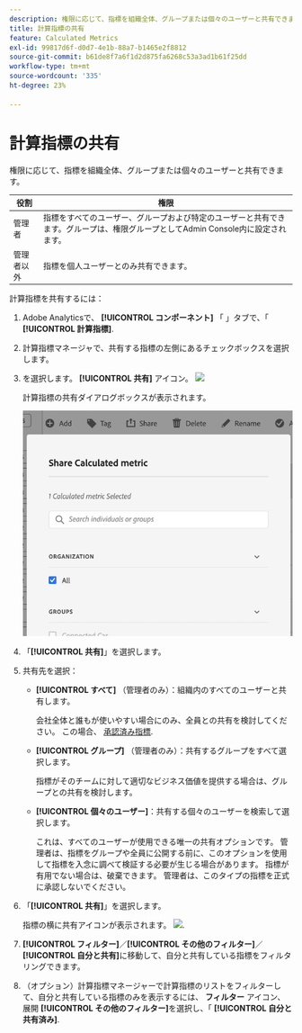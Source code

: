 ```yaml
---
description: 権限に応じて、指標を組織全体、グループまたは個々のユーザーと共有できます。
title: 計算指標の共有
feature: Calculated Metrics
exl-id: 99817d6f-d0d7-4e1b-88a7-b1465e2f8812
source-git-commit: b61de8f7a6f1d2d875fa6268c53a3ad1b61f25dd
workflow-type: tm+mt
source-wordcount: '335'
ht-degree: 23%

---
```


# 計算指標の共有

権限に応じて、指標を組織全体、グループまたは個々のユーザーと共有できます。

| 役割 | 権限 |
|---|---|
| 管理者 | 指標をすべてのユーザー、グループおよび特定のユーザーと共有できます。グループは、権限グループとしてAdmin Console内に設定されます。 |
| 管理者以外 | 指標を個人ユーザーとのみ共有できます。 |

計算指標を共有するには：

1. Adobe Analyticsで、 **[!UICONTROL コンポーネント]** 「 」タブで、「 **[!UICONTROL 計算指標]**.

1. 計算指標マネージャで、共有する指標の左側にあるチェックボックスを選択します。

1. を選択します。 **[!UICONTROL 共有]** アイコン。 ![](https://spectrum.adobe.com/static/icons/workflow_18/Smock_Share_18_N.svg)

   計算指標の共有ダイアログボックスが表示されます。

   ![](assets/cm_share.png)

1. 「**[!UICONTROL 共有]**」を選択します。

1. 共有先を選択：

   * **[!UICONTROL すべて]** （管理者のみ）：組織内のすべてのユーザーと共有します。

     会社全体と誰もが使いやすい場合にのみ、全員との共有を検討してください。 この場合、 [承認済み指標](/help/components/c-calcmetrics/c-workflow/cm-workflow/cm-approving.md).

   * **[!UICONTROL グループ]** （管理者のみ）：共有するグループをすべて選択します。

     指標がそのチームに対して適切なビジネス価値を提供する場合は、グループとの共有を検討します。

   * **[!UICONTROL 個々のユーザー]**：共有する個々のユーザーを検索して選択します。

     これは、すべてのユーザーが使用できる唯一の共有オプションです。 管理者は、指標をグループや全員に公開する前に、このオプションを使用して指標を入念に調べて検証する必要が生じる場合があります。 指標が有用でない場合は、破棄できます。 管理者は、このタイプの指標を正式に承認しないでください。

1. 「**[!UICONTROL 共有]**」を選択します。

   指標の横に共有アイコンが表示されます。 ![](https://spectrum.adobe.com/static/icons/workflow_18/Smock_Share_18_N.svg).

1. **[!UICONTROL フィルター]**／**[!UICONTROL その他のフィルター]**／**[!UICONTROL 自分と共有]**&#x200B;に移動して、自分と共有している指標をフィルタリングできます。

1. （オプション）計算指標マネージャーで計算指標のリストをフィルターして、自分と共有している指標のみを表示するには、 **フィルター** アイコン、展開 **[!UICONTROL その他のフィルター]**&#x200B;を選択し、「 **[!UICONTROL 自分と共有済み]**.

